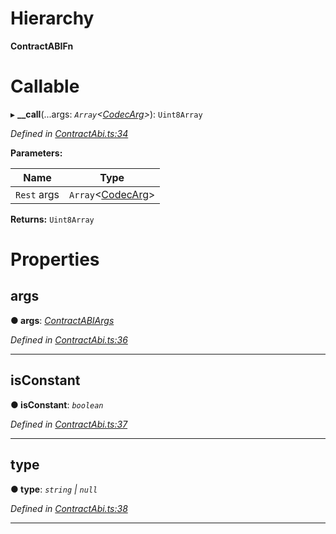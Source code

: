 

# Hierarchy

**ContractABIFn**

# Callable
▸ **__call**(...args: *`Array`<[CodecArg](../modules/_types_.md#codecarg)>*): `Uint8Array`

*Defined in [ContractAbi.ts:34](https://github.com/polkadot-js/api/blob/1e8e0b2/packages/types/src/ContractAbi.ts#L34)*

**Parameters:**

| Name | Type |
| ------ | ------ |
| `Rest` args | `Array`<[CodecArg](../modules/_types_.md#codecarg)> |

**Returns:** `Uint8Array`

# Properties

<a id="args"></a>

##  args

**● args**: *[ContractABIArgs](../modules/_contractabi_.md#contractabiargs)*

*Defined in [ContractAbi.ts:36](https://github.com/polkadot-js/api/blob/1e8e0b2/packages/types/src/ContractAbi.ts#L36)*

___
<a id="isconstant"></a>

##  isConstant

**● isConstant**: *`boolean`*

*Defined in [ContractAbi.ts:37](https://github.com/polkadot-js/api/blob/1e8e0b2/packages/types/src/ContractAbi.ts#L37)*

___
<a id="type"></a>

##  type

**● type**: *`string` \| `null`*

*Defined in [ContractAbi.ts:38](https://github.com/polkadot-js/api/blob/1e8e0b2/packages/types/src/ContractAbi.ts#L38)*

___

